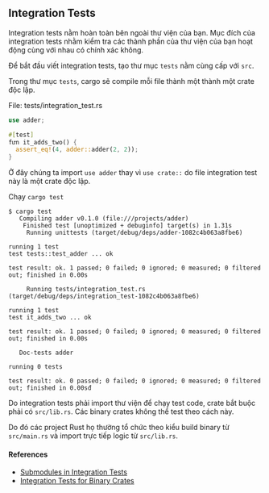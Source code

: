 ## Integration Tests

Integration tests nằm hoàn toàn bên ngoài thư viện của bạn.
Mục đích của integration tests nhằm kiểm tra các thành phần của
thư viện của bạn hoạt động cùng với nhau có chính xác không.

Để bắt đầu viết integration tests, tạo thư mục `tests` nằm cùng cấp với `src`.

Trong thư mục `tests`, cargo sẽ compile mỗi file thành một thành một crate độc lập.

File: tests/integration_test.rs

```rust
use adder;

#[test]
fưn it_adds_two() {
  assert_eq!(4, adder::adder(2, 2));
}
```

Ở đây chúng ta import `use adder` thay vì `use crate::` 
do file integration test này là một crate độc lập.

Chạy `cargo test`

```
$ cargo test
   Compiling adder v0.1.0 (file:///projects/adder)
    Finished test [unoptimized + debuginfo] target(s) in 1.31s
     Running unittests (target/debug/deps/adder-1082c4b063a8fbe6)

running 1 test
test tests::test_adder ... ok

test result: ok. 1 passed; 0 failed; 0 ignored; 0 measured; 0 filtered out; finished in 0.00s

     Running tests/integration_test.rs (target/debug/deps/integration_test-1082c4b063a8fbe6)

running 1 test
test it_adds_two ... ok

test result: ok. 1 passed; 0 failed; 0 ignored; 0 measured; 0 filtered out; finished in 0.00s

   Doc-tests adder

running 0 tests

test result: ok. 0 passed; 0 failed; 0 ignored; 0 measured; 0 filtered out; finished in 0.00sđ
```

Do integration tests phải import thư viện để chạy test code, crate bắt buộc phải có `src/lib.rs`.
Các binary crates không thể test theo cách này.

Do đó các project Rust họ thường tổ chức theo kiểu build binary từ `src/main.rs` và import trực tiếp logic từ `src/lib.rs`.

#### References

- [Submodules in Integration Tests](https://doc.rust-lang.org/book/ch11-03-test-organization.html#submodules-in-integration-tests)
- [Integration Tests for Binary Crates](https://doc.rust-lang.org/book/ch11-03-test-organization.html#integration-tests-for-binary-crates)
